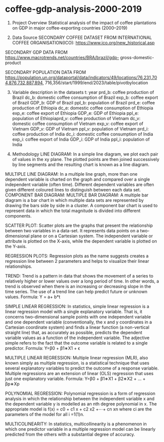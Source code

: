 # coffee-gdp-analysis-2000-2019

1. Project Overview
Statistical analysis of the impact of coffee plantations on GDP in major coffee-exporting countries (2000–2019)

2. Data Source
SECONDARY COFFEE DATASET FROM INTERNATIONAL COFFEE
ORGANISATION(ICO): https://www.ico.org/new_historical.asp

SECONDARY GDP DATA FROM https://www.macrotrends.net/countries/BRA/brazil/gdp-
gross-domestic-product

SECONDARY POPULATION DATA FROM
https://population.un.org/dataportal/data/indicators/49/locations/76,231,704,876,732,887,894,
716,356/start/1999/end/2023/table/pivotbylocation

3. Variable description in the datasets
t: year
prd_b: coffee production of Brazil
dc_b: domestic coffee consumption of Brazil
exp_b: coffee export of Brazil
GDP_b: GDP of Brazil
ppl_b: population of Brazil
prd_e: coffee production of Ethiopia
dc_e: domestic coffee consumption of Ethiopia
exp_e: coffee export of Ethiopia
GDP_e: GDP of Ethiopia
ppl_e: population of Ethiopiaprd_v: coffee production of Vietnam
dc_v: domestic coffee consumption of Vietnam
exp_v: coffee export of Vietnam
GDP_v: GDP of Vietnam
ppl_v: population of Vietnam
prd_i: coffee production of India
dc_i: domestic coffee consumption of India
exp_i: coffee export of India
GDP_i: GDP of India
ppl_i: population of India

4. Methodology
LINE DIAGRAM: In a simple line diagram, we plot each pair of values in the xy plane. The plotted
points are then joined successively by line segments and the resulting chart is known as a line
diagram.

MULTIPLE LINE DIAGRAM: In a multiple line graph, more than one dependent variable is
charted on the graph and compared over a single independent variable (often time). Different
dependent variables are often given different coloured lines to distinguish between each data set.
COMPONENT BAR DIAGRAM: MULTIPLE BAR DIAGRAM: A multiple bar diagram is a bar chart in which multiple data sets are represented by drawing the bars side by side in a cluster.
A component bar chart is used to represent data in which the
total magnitude is divided into different components.

SCATTER PLOT: Scatter plots are the graphs that present the relationship between two variables
in a data-set. It represents data points on a two-dimensional plane or on a Cartesian system. The
independent variable or attribute is plotted on the X-axis, while the dependent variable is plotted on the Y-axis.

REGRESSION PLOTS: Regression plots as the name suggests creates a regression line between 2
parameters and helps to visualize their linear relationships.

TREND: Trend is a pattern in data that shows the movement of a series to relatively higher or lower
values over a long period of time. In other words, a trend is observed when there is an increasing or decreasing slope in the time series. The use of a trend line can help predict future or unknown values.
Formula: Y = a+ b*t

SIMPLE LINEAR REGRESSION: In statistics, simple linear regression is a linear regression
model with a single explanatory variable. That is, it concerns two-dimensional sample points with
one independent variable and one dependent variable (conventionally, the x and y coordinates in a
Cartesian coordinate system) and finds a linear function (a non-vertical straight line) that, as
accurately as possible, predicts the dependent variable values as a function of the independent
variable. The adjective simple refers to the fact that the outcome variable is related to a single
predictor.
Formula: Y=β0 + β1∗X1 + ϵ

MULTIPLE LINEAR REGRESSION: Multiple linear regression (MLR), also known simply as
multiple regression, is a statistical technique that uses several explanatory variables to predict the
outcome of a response variable. Multiple regressions are an extension of linear (OLS) regression that
uses just one explanatory variable.
Formula: Y=β0 + β1∗X1 + β2∗X2 + … + βp∗Xp

POLYNOMIAL REGRESSION: Polynomial regression is a form of regression analysis in which
the relationship between the independent variable x and the dependent variable y is modelled as an
nth degree polynomial in x.
The appropriate model is f(x) = c0 + c1 x + c2 x2 +⋯+ cn xn where ci are the parameters of the model for all i =1(1)n.

MULTICOLINEARITY: In statistics, multicollinearity is a phenomenon in which one predictor
variable in a multiple regression model can be linearly predicted from the others with a substantial degree of accuracy.